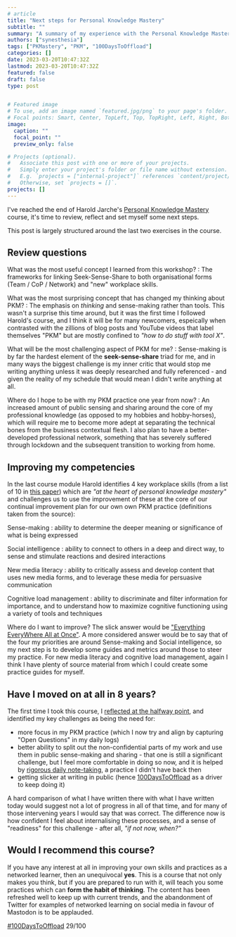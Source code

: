 ```yaml
---
# article
title: "Next steps for Personal Knowledge Mastery"
subtitle: ""
summary: "A summary of my experience with the Personal Knowledge Mastery course from @harold@mastodon.social, and my next steps"
authors: ["synesthesia"]
tags: ["PKMastery", "PKM", "100DaysToOffload"]
categories: []
date: 2023-03-20T10:47:32Z
lastmod: 2023-03-20T10:47:32Z
featured: false
draft: false
type: post


# Featured image
# To use, add an image named `featured.jpg/png` to your page's folder.
# Focal points: Smart, Center, TopLeft, Top, TopRight, Left, Right, BottomLeft, Bottom, BottomRight.
image:
  caption: ""
  focal_point: ""
  preview_only: false

# Projects (optional).
#   Associate this post with one or more of your projects.
#   Simply enter your project's folder or file name without extension.
#   E.g. `projects = ["internal-project"]` references `content/project/deep-learning/index.md`.
#   Otherwise, set `projects = []`.
projects: []
---
```

I've reached the end of Harold Jarche's [Personal Knowledge Mastery](https://jarche.com/pkm/) course, it's time to review, reflect and set myself some next steps.

This post is largely structured around the last two exercises in the course.

## Review questions

What was the most useful concept I learned from this workshop?
: The frameworks for linking Seek-Sense-Share to both organisational forms (Team / CoP / Network) and "new" workplace skills.

What was the most surprising concept that has changed my thinking about PKM?
: The emphasis on *thinking* and sense-making rather than tools.  This wasn't a surprise this time around, but it was the first time I followed  Harold's course, and I think it will be for many newcomers, espeically when contrasted with the zillions of blog posts and YouTube videos that label themselves "PKM" but are mostly confined to *"how to do stuff with tool X"*.

What will be the most challenging aspect of PKM for me?
: Sense-making is by far the hardest element of the **seek-sense-share** triad for me, and in many ways the biggest challenge is my inner critic that would stop me writing anything unless it was deeply researched and fully referenced - and given the reality of my schedule that would mean I didn't write anything at all.

Where do I hope to be with my PKM practice one year from now?
: An increased amount of public sensing and sharing around the core of my professional knowledge (as opposed to my hobbies and hobby-horses), which will require me to become more adept at separating the technical bones from the business contextual flesh. I also plan to have a better-developed professional network, something that has severely suffered through lockdown and the subsequent transition to working from home.

## Improving my competencies

In the last course module Harold identifies 4 key workplace skills (from a list of 10 in [this paper](https://legacy.iftf.org/uploads/media/SR-1382A_UPRI_future_work_skills_sm.pdf)) which are *"at the heart of personal knowledge mastery"* and challenges us to use the improvement of these at the core of our continual improvement plan for our own own PKM practice (definitions taken from the source):

Sense-making
: ability to determine the deeper meaning or significance of what is being expressed

Social intelligence
: ability to connect to others in a deep and direct way, to sense and stimulate reactions and desired interactions

New media literacy
: ability to critically assess and develop content that uses new media forms, and to leverage these media for persuasive communication

Cognitive load management
: ability to discriminate and filter information for importance, and to understand how to maximize cognitive functioning using a variety of tools and techniques

Where do I want to improve? The slick answer would be ["Everything EveryWhere All at Once"](https://www.imdb.com/title/tt6710474/). A more considered answer would be to say that of the four my priorities are around Sense-making and Social intelligence, so my next step is to develop some guides and metrics around those to steer my practice.  For new media literacy and cognitive load management, again I think I have plenty of source material from which I could create some practice guides for myself.

## Have I moved on at all in 8 years?

The first time I took this course, I [reflected at the halfway point](https://www.synesthesia.co.uk/2015/04/13/pkm40-what-have-i-learned-so-far/), and identified my key challenges as being the need for:

- more focus in my PKM practice (which I now try and align by capturing "Open Questions" in my daily logs)
- better ability to split out the non-confidential parts of my work and use them in public sense-making and sharing - that one is still a significant challenge, but I feel more comfortable in doing so now, and it is helped by [rigorous daily note-taking](http://localhost:1313/2023/03/06/how-i-narrate-my-work/), a practice I didn't have back then
- getting slicker at writing in public (hence [100DaysToOffload](https://www.synesthesia.co.uk/2023/01/06/a-new-year-and-100-days-to-offload/) as a driver to keep doing it)

A hard comparison of what I have written there with what I have written today would suggest not a lot of progress in all of that time, and for many of those intervening years I would say that was correct. The difference now is how confident I feel about internalising these processes, and a sense of "readiness" for this challenge - after all, *"if not now, when?"*


## Would I recommend this course? 

If you have any interest at all in improving your own skills and practices as a networked learner, then an unequivocal **yes**. This is a course that not only makes you think, but if you are prepared to run with it, will teach you some practices which can **form the habit of thinking**. The content has been refreshed well to keep up with current trends, and the abandonment of Twitter for examples of networked learning on social media in favour of Mastodon is to be applauded.



[#100DaysToOffload](https://100daystooffload.com/) 29/100

